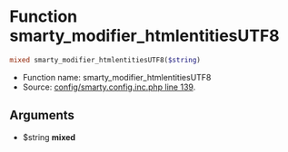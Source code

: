 Function smarty_modifier_htmlentitiesUTF8
===========================





```php
mixed smarty_modifier_htmlentitiesUTF8($string)
```

* Function name: smarty_modifier_htmlentitiesUTF8
* Source: [config/smarty.config.inc.php line 139](https://github.com/PrestaShop/PrestaShop/blob/1.6.1.0/config/smarty.config.inc.php#L139).

Arguments
---------

* $string **mixed**

